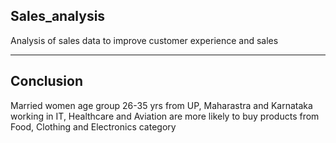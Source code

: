 ## Sales_analysis

Analysis of sales data to improve customer experience and sales


------------------------------------------------------------------

## Conclusion
Married women age group 26-35 yrs from UP, Maharastra and Karnataka working in IT, Healthcare and Aviation are more likely to buy products from Food, Clothing and Electronics category
